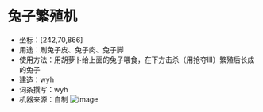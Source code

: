# 兔子繁殖机
- 坐标：[242,70,866]
- 用途：刷兔子皮、兔子肉、兔子脚
- 使用方法：用胡萝卜给上面的兔子喂食，在下方击杀（用抢夺III）繁殖后长成的兔子
- 建造：wyh
- 词条撰写：wyh
- 机器来源：自制
  ![image](https://github.com/user-attachments/assets/677cb916-f6f3-41ee-b1a6-30d6608ed5aa)
